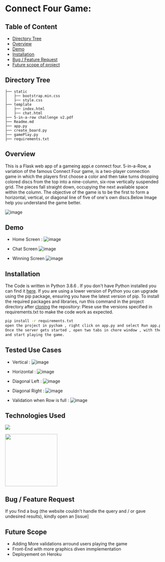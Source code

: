 # Connect Four Game: 

## Table of Content

  * [Directory Tree](#directory-tree)
  * [Overview](#overview)
  * [Demo](#demo)
  * [Installation](#installation)
  * [Bug / Feature Request](#bug---feature-request)
  * [Future scope of project](#future-scope)


## Directory Tree 
```
├── static 
│   ├── bootstrap.min.css
│   ├── style.css
├── template
│   ├── index.html
│   ├── chat.html
├── 5-in-a-row challenge v2.pdf
├── Readme.md
├── app.py
├── create_board.py
├── gamePlay.py
├── requirements.txt
```

## Overview
This is a Flask web app of a gameing appi.e connect four.
5-in-a-Row, a variation of the famous Connect Four game, is a two-player connection game in which the players first choose a color and then take turns dropping colored discs from the top into a nine-column, six-row vertically suspended grid. The pieces fall straight down, occupying the next available space within the column. The objective of the game is to be the first to form a horizontal, vertical, or diagonal line of five of one's own discs.Below Image help you understand the game better.

![image](https://user-images.githubusercontent.com/6366237/128812597-2412db1f-afd9-4b36-bf33-c64c801a9066.png)

## Demo
 * Home Screen :
   ![image](https://user-images.githubusercontent.com/6366237/128811304-9445e536-7d47-4163-9a21-d66d4c9a9cb2.png)
   
 * Chat Screen
  ![image](https://user-images.githubusercontent.com/6366237/128811744-441963ac-f792-4664-9a1f-52eea8d609f1.png)

 * Winning Screen
   ![image](https://user-images.githubusercontent.com/6366237/128812275-2ea8ba41-7370-4687-a572-b0d93e17e78f.png)


## Installation
The Code is written in Python 3.8.6 . If you don't have Python installed you can find it [here](https://www.python.org/downloads/). If you are using a lower version of Python you can upgrade using the pip package, ensuring you have the latest version of pip. To install the required packages and libraries, run this command in the project directory after [cloning](https://www.howtogeek.com/451360/how-to-clone-a-github-repository/) the repository:
Plese use the versions specified in requirements.txt to make the code work as expected.

```bash
pip install -r requirements.txt
open the project in pycham , right click on app.py and select Run app.py 
Once the server gets started , open two tabs in chore window , with the URL http://127.0.0.1:5000
and start playing the game.
```


## Tested Use Cases

 * Vertical :
   ![image](https://user-images.githubusercontent.com/6366237/128813600-b6c034d6-e9b8-472b-9b8b-71395421b92d.png)
   
 * Horizontal :
   ![image](https://user-images.githubusercontent.com/6366237/128813837-5ee960f5-12aa-4c3b-92fc-22bd4a5701ec.png)

 * Diagonal Left :
   ![image](https://user-images.githubusercontent.com/6366237/128814311-f0a8ec30-8a2b-45f9-bf19-9074909c4c9b.png)
 
 * Diagonal Right :
   ![image](https://user-images.githubusercontent.com/6366237/128813455-5bcdf422-4a61-4bc2-9fd7-a4b73fa7b8d8.png)

* Validation when Row is full :
 ![image](https://user-images.githubusercontent.com/6366237/128815083-53d3b01b-e658-469c-842c-1e88d4f7b531.png)

 

## Technologies Used

![](https://forthebadge.com/images/badges/made-with-python.svg)

[<img target="_blank" src="https://flask.palletsprojects.com/en/1.1.x/_images/flask-logo.png" width=170>](https://flask.palletsprojects.com/en/1.1.x/)


## Bug / Feature Request

If you find a bug (the website couldn't handle the query and / or gave undesired results), kindly open an [issue]

## Future Scope

* Adding More validations arround users playing the game
* Front-End with more graphics diven immplementation
* Deployement on Heroku
